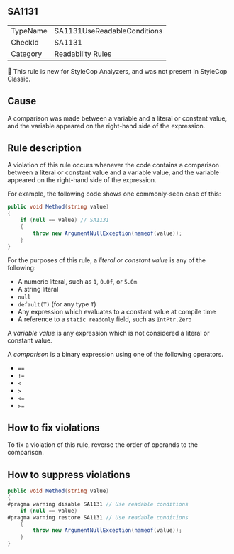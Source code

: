 ## SA1131

<table>
<tr>
  <td>TypeName</td>
  <td>SA1131UseReadableConditions</td>
</tr>
<tr>
  <td>CheckId</td>
  <td>SA1131</td>
</tr>
<tr>
  <td>Category</td>
  <td>Readability Rules</td>
</tr>
</table>

:memo: This rule is new for StyleCop Analyzers, and was not present in StyleCop Classic.

## Cause

A comparison was made between a variable and a literal or constant value, and the variable appeared on the right-hand
side of the expression.

## Rule description

A violation of this rule occurs whenever the code contains a comparison between a literal or constant value and a
variable value, and the variable appeared on the right-hand side of the expression.

For example, the following code shows one commonly-seen case of this:

```csharp
public void Method(string value)
{
    if (null == value) // SA1131
    {
        throw new ArgumentNullException(nameof(value));
    }
}
```

For the purposes of this rule, a _literal or constant value_ is any of the following:

- A numeric literal, such as `1`, `0.0f`, or `5.0m`
- A string literal
- `null`
- `default(T)` (for any type `T`)
- Any expression which evaluates to a constant value at compile time
- A reference to a `static readonly` field, such as `IntPtr.Zero`

A _variable value_ is any expression which is not considered a literal or constant value.

A _comparison_ is a binary expression using one of the following operators.

- `==`
- `!=`
- `<`
- `>`
- `<=`
- `>=`

## How to fix violations

To fix a violation of this rule, reverse the order of operands to the comparison.

## How to suppress violations

```csharp
public void Method(string value)
{
#pragma warning disable SA1131 // Use readable conditions
    if (null == value)
#pragma warning restore SA1131 // Use readable conditions
    {
        throw new ArgumentNullException(nameof(value));
    }
}
```
